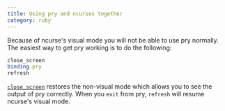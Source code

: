 ```yaml
---
title: Using pry and ncurses together
category: ruby
---
```


Because of ncurse's visual mode you will not be able to use pry normally.
The easiest way to get pry working is to do the following:

```ruby
close_screen
binding.pry
refresh
```

[`close_screen`][close_screen docs] restores the non-visual mode which allows you to see the
output of pry correctly. When you `exit` from pry, `refresh` will resume
ncurse's visual mode.

[close_screen docs]: http://ruby-doc.org/stdlib-2.0/libdoc/curses/rdoc/Curses.html#method-c-close_screen
